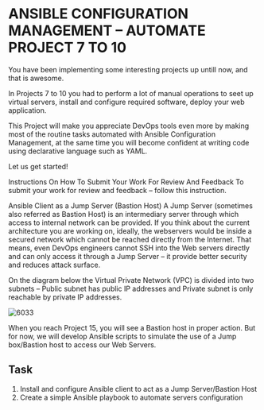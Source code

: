 # ANSIBLE CONFIGURATION MANAGEMENT – AUTOMATE PROJECT 7 TO 10

You have been implementing some interesting projects up untill now, and that is awesome.

In Projects 7 to 10 you had to perform a lot of manual operations to seet up virtual servers, install and configure required software,
deploy your web application.

This Project will make you appreciate DevOps tools even more by making most of the routine tasks automated with Ansible Configuration
Management, at the same time you will become confident at writing code using declarative language such as YAML.

Let us get started!

Instructions On How To Submit Your Work For Review And Feedback
To submit your work for review and feedback – follow this instruction.

Ansible Client as a Jump Server (Bastion Host)
A Jump Server (sometimes also referred as Bastion Host) is an intermediary server through which access to internal network can be
provided. If you think about the current architecture you are working on, ideally, the webservers would be inside a secured network 
which cannot be reached directly from the Internet. That means, even DevOps engineers cannot SSH into the Web servers directly and 
can only access it through a Jump Server – it provide better security and reduces attack surface.

On the diagram below the Virtual Private Network (VPC) is divided into two subnets – Public subnet has public IP addresses and Private
subnet is only reachable by private IP addresses.


![6033](https://user-images.githubusercontent.com/85270361/210153615-ea6cf398-05d3-45d0-9ea4-6daffac7fa4c.PNG)


When you reach Project 15, you will see a Bastion host in proper action. But for now, we will develop Ansible scripts to simulate 
the use of a Jump box/Bastion host to access our Web Servers.

## Task
1. Install and configure Ansible client to act as a Jump Server/Bastion Host
2. Create a simple Ansible playbook to automate servers configuration


